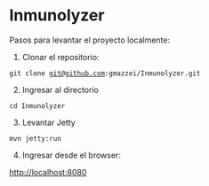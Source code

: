 # Inmunolyzer

Pasos para levantar el proyecto localmente:

1) Clonar el repositorio:

<code>git clone git@github.com:gmazzei/Inmunolyzer.git</code>

2) Ingresar al directorio

<code>cd Inmunolyzer</code>

3) Levantar Jetty

<code>mvn jetty:run</code>

4) Ingresar desde el browser:  

<a href="http://localhost:8080">http://localhost:8080</a>
